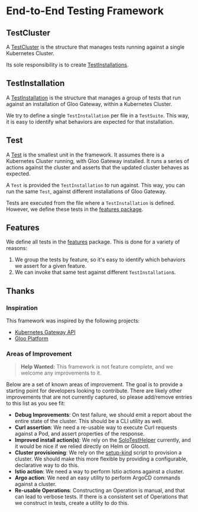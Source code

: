 # End-to-End Testing Framework

## TestCluster
A [TestCluster](./framework.go) is the structure that manages tests running against a single Kubernetes Cluster.

Its sole responsibility is to create [TestInstallations](#testinstallation).

## TestInstallation
A [TestInstallation](./framework.go) is the structure that manages a group of tests that run against an installation of Gloo Gateway, within a Kubernetes Cluster.

We try to define a single `TestInstallation` per file in a `TestSuite`. This way, it is easy to identify what behaviors are expected for that installation.

## Test
A [Test](./framework.go) is the smallest unit in the framework. It assumes there is a Kubernetes Cluster running, with Gloo Gateway installed. It runs a series of actions against the cluster and asserts that the updated cluster behaves as expected.

A `Test` is provided the `TestInstallation` to run against. This way, you can run the same `Test`, against different installations of Gloo Gateway.

Tests are executed from the file where a `TestInstallation` is defined. However, we define these tests in the [features package](./features).

## Features
We define all tests in the [features](./features) package. This is done for a variety of reasons:
1. We group the tests by feature, so it's easy to identify which behaviors we assert for a given feature.
2. We can invoke that same test against different `TestInstallation`s.

## Thanks
### Inspiration
This framework was inspired by the following projects:
- [Kubernetes Gateway API](https://github.com/kubernetes-sigs/gateway-api/tree/main/conformance)
- [Gloo Platform](https://github.com/solo-io/gloo-mesh-enterprise/tree/main/test/e2e)

### Areas of Improvement
> **Help Wanted:**
> This framework is not feature complete, and we welcome any improvements to it.

Below are a set of known areas of improvement. The goal is to provide a starting point for developers looking to contribute. There are likely other improvements that are not currently captured, so please add/remove entries to this list as you see fit:
- **Debug Improvements**: On test failure, we should emit a report about the entire state of the cluster. This should be a CLI utility as well.
- **Curl assertion**: We need a re-usable way to execute Curl requests against a Pod, and assert properties of the response.
- **Improved install action(s)**: We rely on the [SoloTestHelper](/test/kube2e/helper/install.go) currently, and it would be nice if we relied directly on Helm or Glooctl.
- **Cluster provisioning**: We rely on the [setup-kind](/ci/kind/setup-kind.sh) script to provision a cluster. We should make this more flexible by providing a configurable, declarative way to do this.
- **Istio action**: We need a way to perform Istio actions against a cluster.
- **Argo action**: We need an easy utility to perform ArgoCD commands against a cluster.
- **Re-usable Operations**: Constructing an Operation is manual, and that can lead to verbose tests. If there is a consistent set of Operations that we construct in tests, create a utility to do this.


